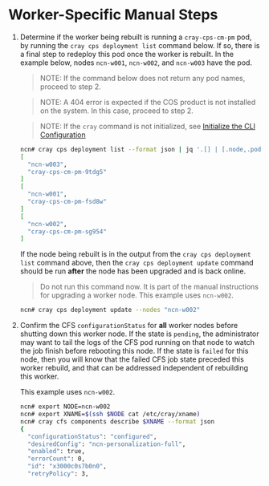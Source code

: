 # Worker-Specific Manual Steps

1. Determine if the worker being rebuilt is running a `cray-cps-cm-pm` pod, by running the `cray cps deployment list`
   command below. If so, there is a final step to redeploy this pod once the worker is rebuilt. In the example below,
   nodes `ncn-w001`, `ncn-w002`, and `ncn-w003` have the pod.

   > NOTE: If the command below does not return any pod names, proceed to step 2.

   > NOTE: A 404 error is expected if the COS product is not installed on the system. In this case, proceed to step 2.

   > NOTE: If the `cray` command is not initialized, see [Initialize the CLI Configuration](../../../../operations/configure_cray_cli.md)

    ```bash
    ncn# cray cps deployment list --format json | jq '.[] | [.node,.podname]'
    [
      "ncn-w003",
      "cray-cps-cm-pm-9tdg5"
    ]
    [
      "ncn-w001",
      "cray-cps-cm-pm-fsd8w"
    ]
    [
      "ncn-w002",
      "cray-cps-cm-pm-sg954"
    ]
    ```

   If the node being rebuilt is in the output from the `cray cps deployment list` command above, then the `cray cps deployment update` command should be run **after** the node has been upgraded and is back online.

   > Do not run this command now. It is part of the manual instructions for upgrading a worker node. This example uses `ncn-w002`.

   ```bash
   ncn# cray cps deployment update --nodes "ncn-w002"
   ```

2. Confirm the CFS `configurationStatus` for **all** worker nodes before shutting down this worker node. If the state is `pending`,
   the administrator may want to tail the logs of the CFS pod running on that node to watch the job finish
   before rebooting this node. If the state is `failed` for this node, then you will know that the failed CFS job state
   preceded this worker rebuild, and that can be addressed independent of rebuilding this worker.

   This example uses `ncn-w002`.

   ```bash
   ncn# export NODE=ncn-w002
   ncn# export XNAME=$(ssh $NODE cat /etc/cray/xname)
   ncn# cray cfs components describe $XNAME --format json
   {
     "configurationStatus": "configured",
     "desiredConfig": "ncn-personalization-full",
     "enabled": true,
     "errorCount": 0,
     "id": "x3000c0s7b0n0",
     "retryPolicy": 3,
   ```

